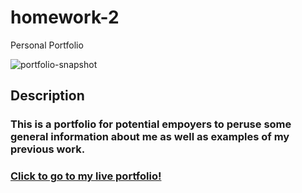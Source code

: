 # homework-2
Personal Portfolio

<img src= "https://res.cloudinary.com/dcm18vy74/image/upload/v1650149677/Screen_Shot_2022-04-16_at_5.53.56_PM_d4r0ep.png" alt="portfolio-snapshot">



## Description
### This is a portfolio for potential empoyers to peruse some general information about me as well as examples of my previous work. 

### <a href="https://roya-jamshidpour.github.io/homework-2/">Click to go to my live portfolio!</a>